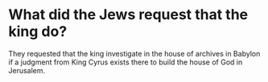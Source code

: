 # What did the Jews request that the king do?

They requested that the king investigate in the house of archives in Babylon if a judgment from King Cyrus exists there to build the house of God in Jerusalem.
